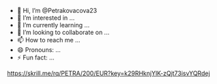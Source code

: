- 👋 Hi, I’m @Petrakovacova23
- 👀 I’m interested in ...
- 🌱 I’m currently learning ...
- 💞️ I’m looking to collaborate on ...
- 📫 How to reach me ...
- 😄 Pronouns: ...
- ⚡ Fun fact: ...

<!---
Petrakovacova23/Petrakovacova23 is a ✨ special ✨ repository because its `README.md` (this file) appears on your GitHub profile.
You can click the Preview link to take a look at your changes.
--->
https://skrill.me/rq/PETRA/200/EUR?key=k29RHknjYlK-zQjt73isvYQRdej
